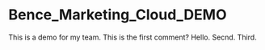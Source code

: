 # Bence_Marketing_Cloud_DEMO
This is a demo for my team.
This is the first comment?
Hello.
Secnd.
Third.
